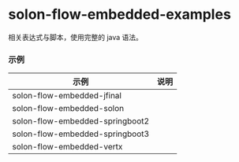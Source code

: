 # solon-flow-embedded-examples

相关表达式与脚本，使用完整的 java 语法。

### 示例


| 示例                                     | 说明               |
|----------------------------------------|------------------|
| solon-flow-embedded-jfinal           |                  |
| solon-flow-embedded-solon            |                  |
| solon-flow-embedded-springboot2      |                  |
| solon-flow-embedded-springboot3      |                  |
| solon-flow-embedded-vertx            |                  |
